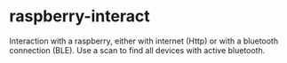 # raspberry-interact
Interaction with a raspberry, either with internet (Http) or with a bluetooth connection (BLE). Use a scan to find all devices with active bluetooth.
